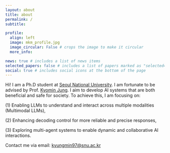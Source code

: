 ```yaml
---
layout: about
title: about
permalink: /
subtitle: 

profile:
  align: left
  image: mkm_profile.jpg
  image_circular: False # crops the image to make it circular
  more_info:

news: true # includes a list of news items
selected_papers: false # includes a list of papers marked as "selected={true}"
social: true # includes social icons at the bottom of the page
---
```


Hi! I am a Ph.D student at [Seoul National University](http://milab.snu.ac.kr). I am fortunate to be advised by Prof. [Kyomin Jung](http://milab.snu.ac.kr/kjung/index.html). I aim to develop AI systems that are both beneficial and safe for society. To achieve this, I am focusing on:

(1) Enabling LLMs to understand and interact across multiple modalities (Multimodal LLMs),

(2) Enhancing decoding control for more reliable and precise responses,

(3) Exploring multi-agent systems to enable dynamic and collaborative AI interactions.

Contact me via email: kyungmin97@snu.ac.kr
